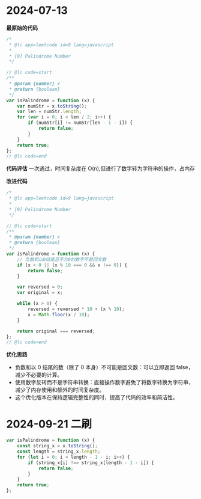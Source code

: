 # 2024-07-13

**最原始的代码**

```javascript
/*
 * @lc app=leetcode id=9 lang=javascript
 *
 * [9] Palindrome Number
 */

// @lc code=start
/**
 * @param {number} x
 * @return {boolean}
 */
var isPalindrome = function (x) {
	var numStr = x.toString();
	var len = numStr.length;
	for (var i = 0; i < len / 2; i++) {
		if (numStr[i] != numStr[len - 1 - i]) {
			return false;
		}
	}
	return true;
};
// @lc code=end
```

**代码评估**
一次通过，时间复杂度在 O(n),但进行了数字转为字符串的操作，占内存

**改进代码**

```javascript
/*
 * @lc app=leetcode id=9 lang=javascript
 *
 * [9] Palindrome Number
 */

// @lc code=start
/**
 * @param {number} x
 * @return {boolean}
 */
var isPalindrome = function (x) {
	// 负数和以0结尾且不为0的数字不是回文数
	if (x < 0 || (x % 10 === 0 && x !== 0)) {
		return false;
	}

	var reversed = 0;
	var original = x;

	while (x > 0) {
		reversed = reversed * 10 + (x % 10);
		x = Math.floor(x / 10);
	}

	return original === reversed;
};
// @lc code=end
```

**优化思路**

-   负数和以 0 结尾的数（除了 0 本身）不可能是回文数：可以立即返回 false，减少不必要的计算。
-   使用数字反转而不是字符串转换：直接操作数字避免了将数字转换为字符串，减少了内存使用和额外的时间复杂度。
-   这个优化版本在保持逻辑完整性的同时，提高了代码的效率和简洁性。

# 2024-09-21 二刷

```js
var isPalindrome = function (x) {
	const string_x = x.toString();
	const length = string_x.length;
	for (let i = 0; i < length - 1 - i; i++) {
		if (string_x[i] !== string_x[length - 1 - i]) {
			return false;
		}
	}
	return true;
};
```
